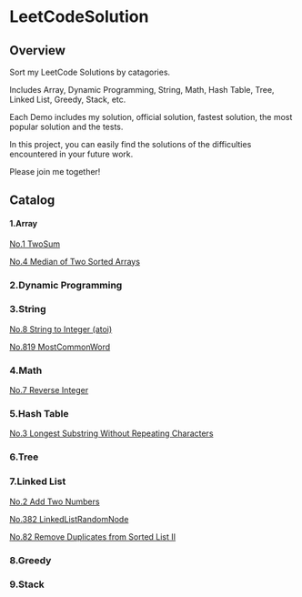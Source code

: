 LeetCodeSolution
======

Overview
------
Sort my LeetCode Solutions by catagories.

Includes Array, Dynamic Programming, String, Math, Hash Table, Tree, Linked List, Greedy, Stack, etc.

Each Demo includes my solution, official solution, fastest solution, the most popular solution and the tests.

In this project, you can easily find the solutions of the difficulties encountered in your future work.

Please join me together!

Catalog
------

#### 1.Array

[No.1 TwoSum](https://github.com/Gene1994/LeetCodeSolution/blob/master/LeetCodeSolution/src/catagories/array/TwoSum.java)

[No.4 Median of Two Sorted Arrays](https://github.com/Gene1994/LeetCodeSolution/blob/master/LeetCodeSolution/src/catagories/array/MedianofTwoSortedArrays.java)

### 2.Dynamic Programming

### 3.String

[No.8 String to Integer (atoi)](https://github.com/Gene1994/LeetCodeSolution/blob/master/LeetCodeSolution/src/catagories/string/StringtoInteger.java)

[No.819 MostCommonWord](https://github.com/Gene1994/LeetCodeSolution/blob/master/LeetCodeSolution/src/catagories/string/MostCommonWord.java)
    
### 4.Math

[No.7 Reverse Integer](https://github.com/Gene1994/LeetCodeSolution/blob/master/LeetCodeSolution/src/catagories/math/ReverseInteger.java)

### 5.Hash Table

[No.3 Longest Substring Without Repeating Characters](https://github.com/Gene1994/LeetCodeSolution/blob/master/LeetCodeSolution/src/catagories/hashtable/LongestSubstringWithoutRepeatingCharacters.java)

### 6.Tree

### 7.Linked List

[No.2 Add Two Numbers](https://github.com/Gene1994/LeetCodeSolution/blob/master/LeetCodeSolution/src/catagories/linkedlist/AddTwoNumbers.java)

[No.382 LinkedListRandomNode](https://github.com/Gene1994/LeetCodeSolution/blob/master/LeetCodeSolution/src/catagories/linkedlist/LinkedListRandomNode.java)

[No.82  Remove Duplicates from Sorted List II](https://github.com/Gene1994/LeetCodeSolution/blob/master/LeetCodeSolution/src/catagories/linkedlist/RemoveDuplicatesfromSortedListII.java)
    
### 8.Greedy

### 9.Stack